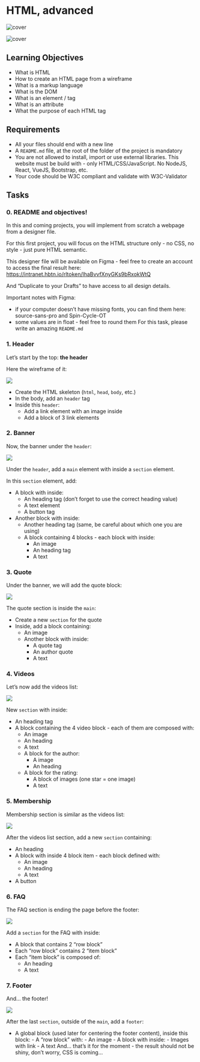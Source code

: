 # HTML, advanced

![cover](/images/imgcover.jpeg)

![cover](/images/imgcover2.jpeg)

## Learning Objectives

- What is HTML
- How to create an HTML page from a wireframe
- What is a markup language
- What is the DOM
- What is an element / tag
- What is an attribute
- What the purpose of each HTML tag

## Requirements

- All your files should end with a new line
- A `README.md` file, at the root of the folder of the project is mandatory
- You are not allowed to install, import or use external libraries. This website must be build with - only HTML/CSS/JavaScript. No NodeJS, React, VueJS, Bootstrap, etc.
- Your code should be W3C compliant and validate with W3C-Validator

## Tasks

### 0. README and objectives!

In this and coming projects, you will implement from scratch a webpage from a designer file.

For this first project, you will focus on the HTML structure only - no CSS, no style - just pure HTML semantic.

This designer file will be available on Figma - feel free to create an account to access the final result here: https://intranet.hbtn.io/rltoken/lhaBvvfXnyGKs9bRxokWtQ

And “Duplicate to your Drafts” to have access to all design details.

Important notes with Figma:

- if your computer doesn’t have missing fonts, you can find them here: source-sans-pro and Spin-Cycle-OT
- some values are in float - feel free to round them
  For this task, please write an amazing `README.md`

### 1. Header

Let’s start by the top: **the header**

Here the wireframe of it:

![](/images/img1.jpeg)

- Create the HTML skeleton (`html`, `head`, `body`, etc.)
- In the body, add an `header` tag
- Inside this `header`:
  - Add a link element with an image inside
  - Add a block of 3 link elements

### 2. Banner

Now, the banner under the `header`:

![](/images/img2.jpeg)

Under the `header`, add a `main` element with inside a `section` element.

In this `section` element, add:

- A block with inside:
  - An heading tag (don’t forget to use the correct heading value)
  - A text element
  - A button tag
- Another block with inside:
  - Another heading tag (same, be careful about which one you are using)
  - A block containing 4 blocks - each block with inside:
    - An image
    - An heading tag
    - A text

### 3. Quote

Under the banner, we will add the quote block:

![](/images/img3.jpeg)

The quote section is inside the `main`:

- Create a new `section` for the quote
- Inside, add a block containing:
  - An image
  - Another block with inside:
    - A quote tag
    - An author quote
    - A text

### 4. Videos

Let’s now add the videos list:

![](/images/img4.jpeg)

New `section` with inside:

- An heading tag
- A block containing the 4 video block - each of them are composed with:
  - An image
  - An heading
  - A text
  - A block for the author:
    - A image
    - An heading
  - A block for the rating:
    - A block of images (one star = one image)
    - A text

### 5. Membership

Membership section is similar as the videos list:

![](/images/img5.jpeg)

After the videos list section, add a new `section` containing:

- An heading
- A block with inside 4 block item - each block defined with:
  - An image
  - An heading
  - A text
- A button

### 6. FAQ

The FAQ section is ending the page before the footer:

![](/images/img6.jpeg)

Add a `section` for the FAQ with inside:

- A block that contains 2 “row block”
- Each “row block” contains 2 “item block”
- Each “item block” is composed of:
  - An heading
  - A text

### 7. Footer

And… the footer!

![](/images/img7.jpeg)

After the last `section`, outside of the `main`, add a `footer`:

- A global block (used later for centering the footer content), inside this block: - A “row block” with: - An image - A block with inside: - Images with link - A text
  And… that’s it for the moment - the result should not be shiny, don’t worry, CSS is coming…
